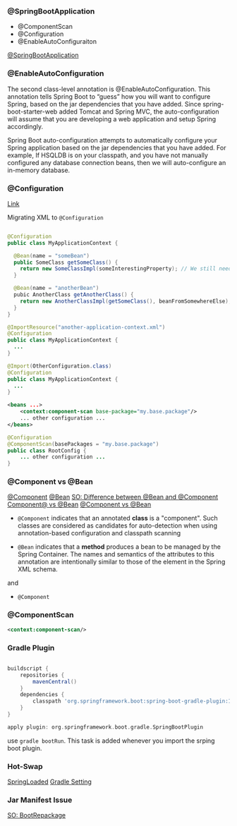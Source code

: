 ### @SpringBootApplication

- @ComponentScan
- @Configuration
- @EnableAutoConfiguraiton

[@SpringBootApplication](http://docs.spring.io/spring-boot/docs/current-SNAPSHOT/reference/htmlsingle/#getting-started-first-application-auto-configuration)

### @EnableAutoConfiguration

The second class-level annotation is @EnableAutoConfiguration. This annotation tells Spring Boot to “guess” how you will want to configure Spring, based on the jar dependencies that you have added. Since spring-boot-starter-web added Tomcat and Spring MVC, the auto-configuration will assume that you are developing a web application and setup Spring accordingly.

Spring Boot auto-configuration attempts to automatically configure your Spring application based on the jar dependencies that you have added. For example, If HSQLDB is on your classpath, and you have not manually configured any database connection beans, then we will auto-configure an in-memory database.


### @Configuration

[Link](http://stackoverflow.com/questions/24014919/understanding-spring-configuration-class-usage)

Migrating XML to `@Configuration`

```java

@Configuration
public class MyApplicationContext {

  @Bean(name = "someBean")
  public SomeClass getSomeClass() {
    return new SomeClassImpl(someInterestingProperty); // We still need to inject someInterestingProperty
  }

  @Bean(name = "anotherBean")
  pubic AnotherClass getAnotherClass() {
    return new AnotherClassImpl(getSomeClass(), beanFromSomewhereElse); // We still need to inject beanFromSomewhereElse
  }
}

@ImportResource("another-application-context.xml")
@Configuration
public class MyApplicationContext {
  ...  
}

@Import(OtherConfiguration.class)
@Configuration
public class MyApplicationContext {
  ...
}
```

```xml
<beans ...>
    <context:component-scan base-package="my.base.package"/>
    ... other configuration ...
</beans>
```

```java
@Configuration
@ComponentScan(basePackages = "my.base.package")
public class RootConfig {
    ... other configuration ...
}
```

### @Component vs @Bean

[@Component](http://docs.spring.io/spring/docs/3.1.x/javadoc-api/org/springframework/stereotype/Component.html)
[@Bean](http://docs.spring.io/spring/docs/3.1.x/javadoc-api/org/springframework/context/annotation/Bean.html)
[SO: Difference between @Bean and @Component](http://stackoverflow.com/questions/10604298/spring-component-versus-bean)
[Component@ vs @Bean](http://zezutom.blogspot.kr/2014/02/spring-series-part-5-component-vs-bean.html)
[@Component vs @Bean]()

- `@Component` indicates that an annotated **class** is a "component". Such classes are considered as candidates for auto-detection when using annotation-based configuration and classpath scanning

- `@Bean` indicates that a **method** produces a bean to be managed by the Spring Container. The names and semantics of the attributes to this annotation are intentionally similar to those of the <bean/> element in the Spring XML schema.

and

- `@Component`

### @ComponentScan

```xml
<context:component-scan/>
```

### Gradle Plugin

```gradle

buildscript {
    repositories {
	    mavenCentral()
    }
    dependencies {
        classpath 'org.springframework.boot:spring-boot-gradle-plugin:1.2.2.RELEASE'
    }
}

apply plugin: org.springframework.boot.gradle.SpringBootPlugin

```

use `gradle bootRun`. This task is added whenever you import the srping boot plugin.


### Hot-Swap

[SpringLoaded](https://github.com/spring-projects/spring-loaded)
[Gradle Setting](http://docs.spring.io/spring-boot/docs/current/reference/html/howto-hotswapping.html)


### Jar Manifest Issue

[SO: BootRepackage](http://stackoverflow.com/questions/24695701/no-main-manifest-attribute-when-trying-to-execute-fat-jar)
